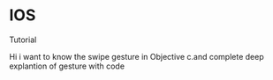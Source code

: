 # IOS
Tutorial 

Hi i want to know the swipe gesture in Objective c.and complete deep explantion of gesture with code 
